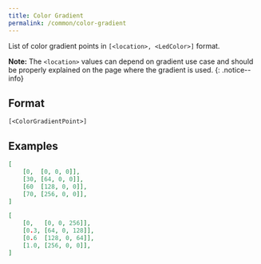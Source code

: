 ```yaml
---
title: Color Gradient
permalink: /common/color-gradient
---
```


List of color gradient points in `[<location>, <LedColor>]` format.

**Note:** The `<location>` values can depend on gradient use case and should be properly explained on the page where the gradient is used.
{: .notice--info}

## Format
~~~
[<ColorGradientPoint>]
~~~

## Examples

~~~ json
[
    [0,  [0, 0, 0]],
    [30, [64, 0, 0]],
    [60  [128, 0, 0]],
    [70, [256, 0, 0]],
]
~~~
~~~ json
[
    [0,   [0, 0, 256]],
    [0.3, [64, 0, 128]],
    [0.6  [128, 0, 64]],
    [1.0, [256, 0, 0]],
]
~~~